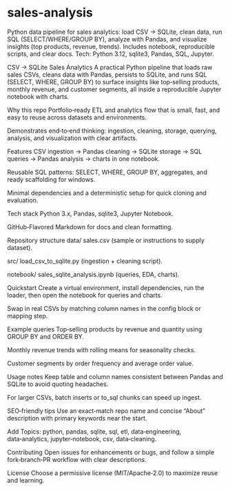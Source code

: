 # sales-analysis
Python data pipeline for sales analytics: load CSV → SQLite, clean data, run SQL (SELECT/WHERE/GROUP BY), analyze with Pandas, and visualize insights (top products, revenue, trends). Includes notebook, reproducible scripts, and clear docs. Tech: Python 3.12, sqlite3, Pandas, SQL, Jupyter.

CSV → SQLite Sales Analytics
A practical Python pipeline that loads raw sales CSVs, cleans data with Pandas, persists to SQLite, and runs SQL (SELECT, WHERE, GROUP BY) to surface insights like top‑selling products, monthly revenue, and customer segments, all inside a reproducible Jupyter notebook with charts.

Why this repo
Portfolio‑ready ETL and analytics flow that is small, fast, and easy to reuse across datasets and environments.

Demonstrates end‑to‑end thinking: ingestion, cleaning, storage, querying, analysis, and visualization with clear artifacts.

Features
CSV ingestion → Pandas cleaning → SQLite storage → SQL queries → Pandas analysis → charts in one notebook.

Reusable SQL patterns: SELECT, WHERE, GROUP BY, aggregates, and ready scaffolding for windows.

Minimal dependencies and a deterministic setup for quick cloning and evaluation.

Tech stack
Python 3.x, Pandas, sqlite3, Jupyter Notebook.

GitHub‑Flavored Markdown for docs and clean formatting.

Repository structure
data/ sales.csv (sample or instructions to supply dataset).

src/ load_csv_to_sqlite.py (ingestion + cleaning script).

notebook/ sales_sqlite_analysis.ipynb (queries, EDA, charts).

Quickstart
Create a virtual environment, install dependencies, run the loader, then open the notebook for queries and charts.

Swap in real CSVs by matching column names in the config block or mapping step.

Example queries
Top‑selling products by revenue and quantity using GROUP BY and ORDER BY.

Monthly revenue trends with rolling means for seasonality checks.

Customer segments by order frequency and average order value.

Usage notes
Keep table and column names consistent between Pandas and SQLite to avoid quoting headaches.

For larger CSVs, batch inserts or to_sql chunks can speed up ingest.

SEO‑friendly tips
Use an exact‑match repo name and concise “About” description with primary keywords near the start.

Add Topics: python, pandas, sqlite, sql, etl, data‑engineering, data‑analytics, jupyter‑notebook, csv, data‑cleaning.

Contributing
Open issues for enhancements or bugs, and follow a simple fork‑branch‑PR workflow with clear descriptions.

License
Choose a permissive license (MIT/Apache‑2.0) to maximize reuse and learning.
